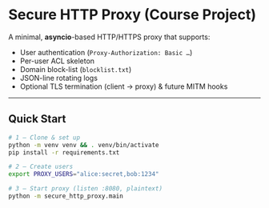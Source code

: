 # Secure HTTP Proxy (Course Project)

A minimal, **asyncio**-based HTTP/HTTPS proxy that supports:

* User authentication (`Proxy-Authorization: Basic …`)
* Per-user ACL skeleton
* Domain block-list (`blocklist.txt`)
* JSON-line rotating logs
* Optional TLS termination (client → proxy) & future MITM hooks

---

## Quick Start

```bash
# 1 – Clone & set up
python -m venv venv && . venv/bin/activate
pip install -r requirements.txt

# 2 – Create users
export PROXY_USERS="alice:secret,bob:1234"

# 3 – Start proxy (listen :8080, plaintext)
python -m secure_http_proxy.main
